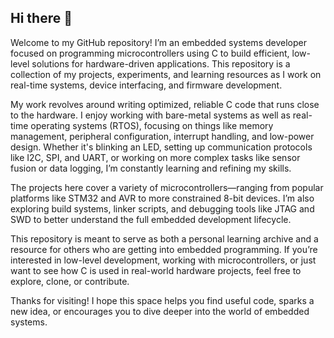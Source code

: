 ## Hi there 👋

Welcome to my GitHub repository! I’m an embedded systems developer focused on programming microcontrollers using C to build efficient, low-level solutions for hardware-driven applications. This repository is a collection of my projects, experiments, and learning resources as I work on real-time systems, device interfacing, and firmware development.

My work revolves around writing optimized, reliable C code that runs close to the hardware. I enjoy working with bare-metal systems as well as real-time operating systems (RTOS), focusing on things like memory management, peripheral configuration, interrupt handling, and low-power design. Whether it's blinking an LED, setting up communication protocols like I2C, SPI, and UART, or working on more complex tasks like sensor fusion or data logging, I’m constantly learning and refining my skills.

The projects here cover a variety of microcontrollers—ranging from popular platforms like STM32 and AVR to more constrained 8-bit devices. I’m also exploring build systems, linker scripts, and debugging tools like JTAG and SWD to better understand the full embedded development lifecycle.

This repository is meant to serve as both a personal learning archive and a resource for others who are getting into embedded programming. If you’re interested in low-level development, working with microcontrollers, or just want to see how C is used in real-world hardware projects, feel free to explore, clone, or contribute.

Thanks for visiting! I hope this space helps you find useful code, sparks a new idea, or encourages you to dive deeper into the world of embedded systems.


